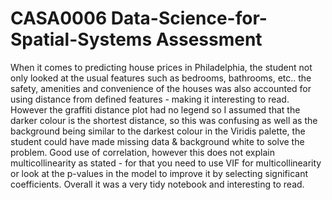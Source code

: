 # CASA0006 Data-Science-for-Spatial-Systems Assessment



When it comes to predicting house prices in Philadelphia, the student not only looked at the usual features such as bedrooms, bathrooms, etc.. the safety, amenities and convenience of the houses was also accounted for using distance from defined features - making it interesting to read. However the graffiti distance plot had no legend so I assumed that the darker colour is the shortest distance, so this was confusing as well as the background being similar to the darkest colour in the Viridis palette, the student could have made missing data & background white to solve the problem. Good use of correlation, however this does not explain multicollinearity as stated - for that you need to use VIF for multicollinearity or look at the p-values in the model to improve it by selecting significant coefficients. Overall it was a very tidy notebook and interesting to read.
